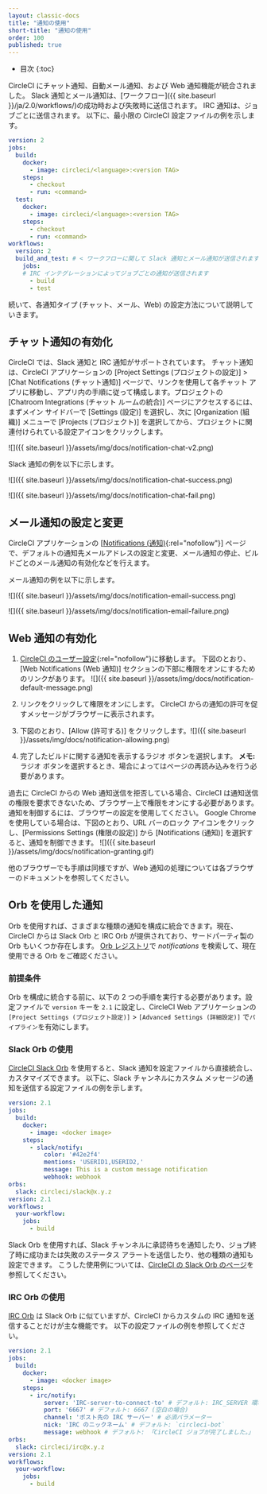 ```yaml
---
layout: classic-docs
title: "通知の使用"
short-title: "通知の使用"
order: 100
published: true
---
```


* 目次
{:toc}


CircleCI にチャット通知、自動メール通知、および Web 通知機能が統合されました。 Slack 通知とメール通知は、[ワークフロー]({{ site.baseurl }}/ja/2.0/workflows/)の成功時および失敗時に送信されます。 IRC 通知は、ジョブごとに送信されます。 以下に、最小限の CircleCI 設定ファイルの例を示します。

```yaml
version: 2
jobs:
  build:
    docker:
      - image: circleci/<language>:<version TAG>
    steps:
      - checkout
      - run: <command>
  test:
    docker:
      - image: circleci/<language>:<version TAG>
    steps:
      - checkout
      - run: <command>
workflows:
  version: 2
  build_and_test: # < ワークフローに関して Slack 通知とメール通知が送信されます
    jobs:
    # IRC インテグレーションによってジョブごとの通知が送信されます
      - build
      - test
```

続いて、各通知タイプ (チャット、メール、Web) の設定方法について説明していきます。

## チャット通知の有効化

CircleCI では、Slack 通知と IRC 通知がサポートされています。 チャット通知は、CircleCI アプリケーションの [Project Settings (プロジェクトの設定)] > [Chat Notifications (チャット通知)] ページで、リンクを使用して各チャット アプリに移動し、アプリ内の手順に従って構成します。プロジェクトの [Chatroom Integrations (チャット ルームの統合)] ページにアクセスするには、まずメイン サイドバーで [Settings (設定)] を選択し、次に [Organization (組織)] メニューで [Projects (プロジェクト)] を選択してから、プロジェクトに関連付けられている設定アイコンをクリックします。

![]({{ site.baseurl }}/assets/img/docs/notification-chat-v2.png)

Slack 通知の例を以下に示します。

![]({{ site.baseurl }}/assets/img/docs/notification-chat-success.png)

![]({{ site.baseurl }}/assets/img/docs/notification-chat-fail.png)

## メール通知の設定と変更

CircleCI アプリケーションの [[Notifications (通知)](https://circleci.com/account/notifications){:rel="nofollow"}] ページで、デフォルトの通知先メールアドレスの設定と変更、メール通知の停止、ビルドごとのメール通知の有効化などを行えます。

メール通知の例を以下に示します。

![]({{ site.baseurl }}/assets/img/docs/notification-email-success.png)

![]({{ site.baseurl }}/assets/img/docs/notification-email-failure.png)

## Web 通知の有効化

1. [CircleCI のユーザー設定](https://circleci.com/account/notifications){:rel="nofollow"}に移動します。 下図のとおり、[Web Notifications (Web 通知)] セクションの下部に権限をオンにするためのリンクがあります。 ![]({{ site.baseurl }}/assets/img/docs/notification-default-message.png)

2. リンクをクリックして権限をオンにします。 CircleCI からの通知の許可を促すメッセージがブラウザーに表示されます。

3. 下図のとおり、[Allow (許可する)] をクリックします。![]({{ site.baseurl }}/assets/img/docs/notification-allowing.png)

4. 完了したビルドに関する通知を表示するラジオ ボタンを選択します。 **メモ:** ラジオ ボタンを選択するとき、場合によってはページの再読み込みを行う必要があります。

過去に CircleCI からの Web 通知送信を拒否している場合、CircleCI は通知送信の権限を要求できないため、ブラウザー上で権限をオンにする必要があります。 通知を制御するには、ブラウザーの設定を使用してください。 Google Chrome を使用している場合は、下図のとおり、URL バーのロック アイコンをクリックし、[Permissions Settings (権限の設定)] から [Notifications (通知)] を選択すると、通知を制御できます。 ![]({{ site.baseurl }}/assets/img/docs/notification-granting.gif)

他のブラウザーでも手順は同様ですが、Web 通知の処理については各ブラウザーのドキュメントを参照してください。

## Orb を使用した通知

Orb を使用すれば、さまざまな種類の通知を構成に統合できます。現在、CircleCI からは Slack Orb と IRC Orb が提供されており、サードパーティ製の Orb もいくつか存在します。 [Orb レジストリ](https://circleci.com/developer/ja/orbs?query=notification&filterBy=all)で *notifications* を検索して、現在使用できる Orb をご確認ください。

### 前提条件

Orb を構成に統合する前に、以下の 2 つの手順を実行する必要があります。設定ファイルで `version` キーを `2.1` に設定し、CircleCI Web アプリケーションの `[Project Settings (プロジェクト設定)]` > `[Advanced Settings (詳細設定)]` で`パイプライン`を有効にします。

### Slack Orb の使用

[CircleCI Slack Orb](https://circleci.com/developer/ja/orbs/orb/circleci/slack) を使用すると、Slack 通知を設定ファイルから直接統合し、カスタマイズできます。 以下に、Slack チャンネルにカスタム メッセージの通知を送信する設定ファイルの例を示します。

```yaml
version: 2.1
jobs:
  build:
    docker:
      - image: <docker image>
    steps:
      - slack/notify:
          color: '#42e2f4'
          mentions: 'USERID1,USERID2,'
          message: This is a custom message notification
          webhook: webhook
orbs:
  slack: circleci/slack@x.y.z
version: 2.1
workflows:
  your-workflow:
    jobs:
      - build
```

Slack Orb を使用すれば、Slack チャンネルに承認待ちを通知したり、ジョブ終了時に成功または失敗のステータス アラートを送信したり、他の種類の通知も設定できます。 こうした使用例については、[CircleCI の Slack Orb のページ](https://circleci.com/developer/ja/orbs/orb/circleci/slack)を参照してください。

### IRC Orb の使用

[IRC Orb](https://circleci.com/developer/ja/orbs/orb/circleci/irc) は Slack Orb に似ていますが、CircleCI からカスタムの IRC 通知を送信することだけが主な機能です。 以下の設定ファイルの例を参照してください。

```yaml
version: 2.1
jobs:
  build:
    docker:
      - image: <docker image>
    steps:
      - irc/notify:
          server: 'IRC-server-to-connect-to' # デフォルト: IRC_SERVER 環境変数
          port: '6667' # デフォルト: 6667 (空白の場合)
          channel: 'ポスト先の IRC サーバー' # 必須パラメーター
          nick: 'IRC のニックネーム' # デフォルト: `circleci-bot`
          message: webhook # デフォルト: 「CircleCI ジョブが完了しました。」
orbs:
  slack: circleci/irc@x.y.z
version: 2.1
workflows:
  your-workflow:
    jobs:
      - build
```
